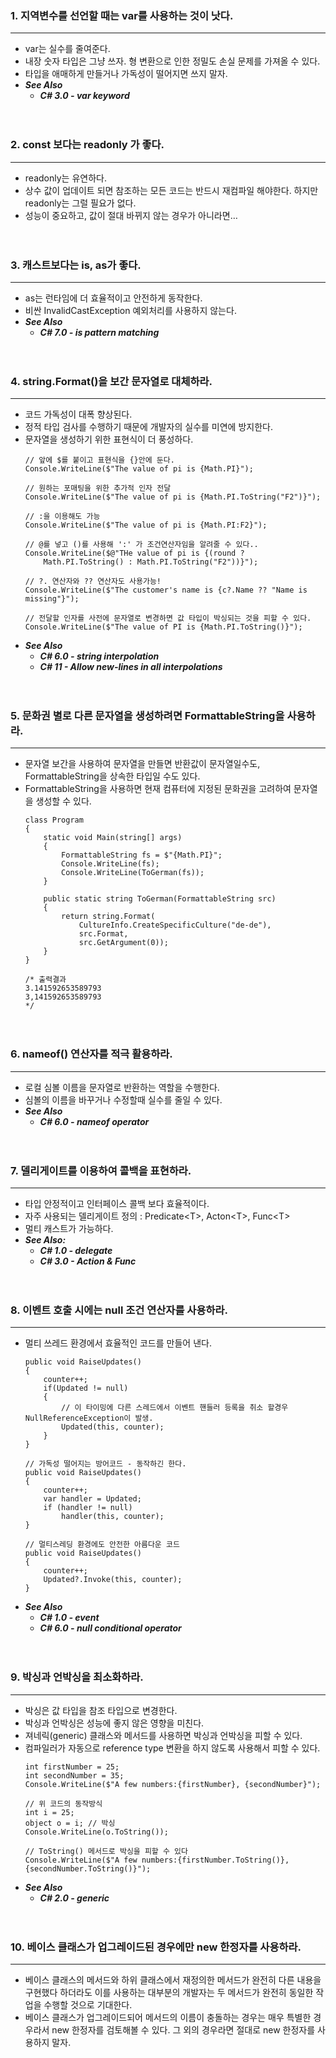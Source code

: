 ### 1. 지역변수를 선언할 때는 var를 사용하는 것이 낫다.
---
- var는 실수를 줄여준다.
- 내장 숫자 타입은 그냥 쓰자. 형 변환으로 인한 정밀도 손실 문제를 가져올 수 있다.
- 타입을 애매하게 만들거나 가독성이 떨어지면 쓰지 말자.
- ***See Also***
    - ***C# 3.0 - var keyword***


　

### 2. const 보다는 readonly 가 좋다.
---
- readonly는 유연하다.
- 상수 값이 업데이트 되면 참조하는 모든 코드는 반드시 재컴파일 해야한다. 하지만 readonly는 그럴 필요가 없다.
- 성능이 중요하고, 값이 절대 바뀌지 않는 경우가 아니라면…


　

### 3. 캐스트보다는 is, as가 좋다.
---
- as는 런타임에 더 효율적이고 안전하게 동작한다.
- 비싼 InvalidCastException 예외처리를 사용하지 않는다.
- ***See Also***
    - ***C# 7.0 - is pattern matching***


　
‌
### 4. string.Format()을 보간 문자열로 대체하라.
---
- 코드 가독성이 대폭 향상된다.
- 정적 타입 검사를 수행하기 때문에 개발자의 실수를 미연에 방지한다.
- 문자열을 생성하기 위한 표현식이 더 풍성하다.
    ```
    // 앞에 $를 붙이고 표현식을 {}안에 둔다.
    Console.WriteLine($"The value of pi is {Math.PI}");
    
    // 원하는 포매팅을 위한 추가적 인자 전달
    Console.WriteLine($"The value of pi is {Math.PI.ToString("F2")}");
    
    // :을 이용해도 가능
    Console.WriteLine($"The value of pi is {Math.PI:F2}");
    
    // @를 넣고 ()를 사용해 ':' 가 조건연산자임을 알려줄 수 있다..
    Console.WriteLine($@"THe value of pi is {(round ?
        Math.PI.ToString() : Math.PI.ToString("F2"))}");
    
    // ?. 연산자와 ?? 연산자도 사용가능!
    Console.WriteLine($"The customer's name is {c?.Name ?? "Name is missing"}");
    
    // 전달할 인자를 사전에 문자열로 변경하면 값 타입이 박싱되는 것을 피할 수 있다.
    Console.WriteLine($"The value of PI is {Math.PI.ToString()}");
    ```
- ***See Also***
    - ***C# 6.0 - string interpolation***
    - ***C# 11 - Allow new-lines in all interpolations***


　

### 5. 문화권 별로 다른 문자열을 생성하려면 FormattableString을 사용하라.
---
- 문자열 보간을 사용하여 문자열을 만들면 반환값이 문자열일수도, FormattableString을 상속한 타입일 수도 있다.
- FormattableString을 사용하면 현재 컴퓨터에 지정된 문화권을 고려하여 문자열을 생성할 수 있다.
    ```
    class Program
    {
        static void Main(string[] args)
        {
            FormattableString fs = $"{Math.PI}";
            Console.WriteLine(fs);
            Console.WriteLine(ToGerman(fs));
        }
    
        public static string ToGerman(FormattableString src)
        {
            return string.Format(
                CultureInfo.CreateSpecificCulture("de-de"),
                src.Format,
                src.GetArgument(0));
        }
    }
    
    /* 출력결과
    3.141592653589793
    3,141592653589793
    */
    ```


　

### 6. nameof() 연산자를 적극 활용하라.
---
- 로컬 심볼 이름을 문자열로 반환하는 역할을 수행한다.
- 심볼의 이름을 바꾸거나 수정할때 실수를 줄일 수 있다.
- ***See Also***
    - ***C# 6.0 - nameof operator***
‌

　

### 7. 델리게이트를 이용하여 콜백을 표현하라.
--- 
- 타입 안정적이고 인터페이스 콜백 보다 효율적이다.
- 자주 사용되는 델리게이트 정의 : Predicate\<T\>, Acton\<T\>, Func\<T\>
- 멀티 캐스트가 가능하다.
- ***See Also:***
    - ***C# 1.0 - delegate***
    - ***C# 3.0 - Action & Func***
‌

　

### 8. 이벤트 호출 시에는 null 조건 연산자를 사용하라.
---    
- 멀티 쓰레드 환경에서 효율적인 코드를 만들어 낸다.
    ```
    public void RaiseUpdates()
    {
        counter++;
        if(Updated != null)
        {
            // 이 타이밍에 다른 스레드에서 이벤트 핸들러 등록을 취소 할경우 NullReferenceException이 발생.
            Updated(this, counter);
        }
    }
    
    // 가독성 떨어지는 방어코드 - 동작하긴 한다.
    public void RaiseUpdates()
    {
        counter++;
        var handler = Updated;
        if (handler != null)
            handler(this, counter);
    }
    
    // 멀티스레딩 환경에도 안전한 아름다운 코드
    public void RaiseUpdates()
    {
        counter++;
        Updated?.Invoke(this, counter);
    }
    ```
- ***See Also***
    - ***C# 1.0 - event***
    - ***C# 6.0 - null conditional operator***
‌

　

### 9. 박싱과 언박싱을 최소화하라.
---
- 박싱은 값 타입을 참조 타입으로 변경한다.
- 박싱과 언박싱은 성능에 좋지 않은 영향을 미친다.
- 져네릭(generic) 클래스와 메서드를 사용하면 박싱과 언박싱을 피할 수 있다.
- 컴파일러가 자동으로 reference type 변환을 하지 않도록 사용해서 피할 수 있다.
    ```
    int firstNumber = 25;
    int secondNumber = 35;
    Console.WriteLine($"A few numbers:{firstNumber}, {secondNumber}");
    
    // 위 코드의 동작방식
    int i = 25;
    object o = i; // 박싱
    Console.WriteLine(o.ToString());
    
    // ToString() 메서드로 박싱을 피할 수 있다
    Console.WriteLine($"A few numbers:{firstNumber.ToString()}, {secondNumber.ToString()}");
    ```
- ***See Also***
    - ***C# 2.0 - generic***


　

### 10. 베이스 클래스가 업그레이드된 경우에만 new 한정자를 사용하라.
---
- 베이스 클래스의 메서드와 하위 클래스에서 재정의한 메서드가 완전히 다른 내용을 구현했다 하더라도 이를 사용하는 대부분의 개발자는 두 메서드가 완전히 동일한 작업을 수행할 것으로 기대한다.
- 베이스 클래스가 업그레이드되어 메서드의 이름이 충돌하는 경우는 매우 특별한 경우라서 new 한정자를 검토해볼 수 있다. 그 외의 경우라면 절대로 new 한정자를 사용하지 말자.

